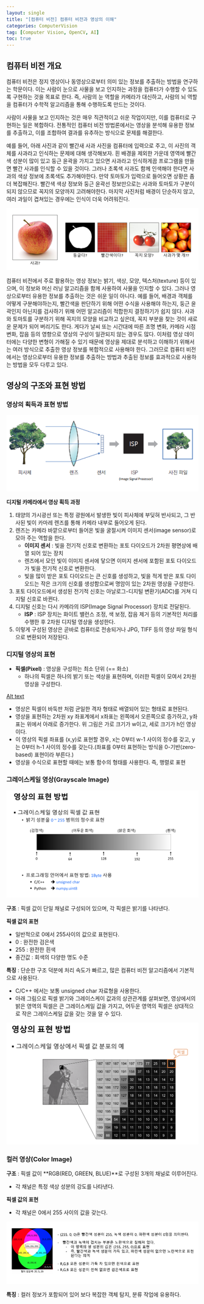 ```yaml
---
layout: single
title: "[컴퓨터 비전] 컴퓨터 비전과 영상의 이해"
categories: ComputerVision
tag: [Computer Vision, OpenCV, AI]
toc: true
---
```


## 컴퓨터 비전 개요

컴퓨터 비전은 정지 영상이나 동영상으로부터 의미 있는 정보를 추출하는 방법을 연구하는 학문이다. 이는 사람이 눈으로 사물을 보고 인지하는 과정을 컴퓨터가 수행할 수 있도록 구현하는 것을 목표로 한다. 즉, 사람의 눈 역할을 카메라가 대신하고, 사람의 뇌 역할을 컴퓨터가 수학적 알고리즘을 통해 수행하도록 만드는 것이다.

사람이 사물을 보고 인지하는 것은 매우 직관적이고 쉬운 작업이지만, 이를 컴퓨터로 구현하는 일은 복합하다. 전통적인 컴퓨터 비전 방법론에서는 영상을 분석해 유용한 정보를 추출하고, 이를 조합하여 결과를 유추하는 방식으로 문제를 해결한다.

 예를 들어, 아래 사진과 같이 빨간새 사과 사진을 컴퓨터에 입력으로 주고, 이 사진의 객체를 사과라고 인식하는 문제에 대해 생각해보자. 흰 배경을 제외한 가운데 영역에 빨간색 성분이 많이 있고 둥근 윤곽을 가지고 있으면 사과라고 인식하게끔 프로그램을 만들면 빨간 사과를 인식할 수 있을 것이다. 그러나 초록색 사과도 함께 인색해야 한다면 사과의 색상 정보에 초록색도 추가해야한다. 만약 토마토가 입력으로 들어오면 상황은 좀 더 복잡해진다. 빨간색 색상 정보와 둥근 윤곽선 정보만으로는 사과와 토마토가 구분이 되지 않으므로 꼭지의 모양까지 고려해야한다. 마지막 사진처럼 배경이 단순하지 않고, 여러 과일이 겹쳐있는 경우에는 인식이 더욱 어려워진다.

![Alt text](/assets/CVimages/computer_vision_example_01.png)

컴퓨터 비전에서 주로 활용하는 영상 정보는 밝기, 색상, 모양, 텍스처(texture) 등이 있으며, 이 정보와 머신 러닝 알고리즘을 함께 사용하여 사물을 인지할 수 있다. 그러나 영상으로부터 유용한 정보를 추출하는 것은 쉬운 일이 아니다. 예를 들어, 배경과 객체를 어떻게 구분해야하는지, 빨간색을 판단하기 위해 어떤 수식을 사용해야 하는지, 둥근 윤곽인지 아닌지를 검사하기 위해 어떤 알고리즘이 적합한지 결정하기가 쉽지 않다. 사과와 토마토를 구분하기 위해 꼭지의 모양을 비교하고 싶은데, 꼭지 부분을 찾는 것이 새로운 문제가 되어 버리기도 한다. 게다가 날씨 또는 시간대에 따른 조명 변화, 카메라 시점 변화, 잡음 등의 영향으로 영상의 구성이 일관되지 않는 경우도 많다. 이처럼 영상 데이터에는 다양한 변형이 가해질 수 있기 때문에 영상을 제대로 분석하고 이해하기 위해서는 여러 방식으로 추출한 영상 정보를 복합적으로 사용해야 한다. 그러므로 컴퓨터 비전에서는 영상으로부터 유용한 정보를 추출하는 방법과 추출된 정보를 효과적으로 사용하는 방법을 모두 다루고 있다.

## 영상의 구조와 표현 방법

### 영상의 획득과 표현 방법

![Alt text](/assets/CVimages/dc.png)

**디지털 카메라에서 영상 획득 과정**
1. 태양의 가시광선 또는 특정 광원에서 발생한 빛이 피사체에 부딪혀 반사되고, 그 반사된 빛이 카마레 렌즈를 통해 카메라 내부로 들어오게 된다.
2. 렌즈는 카메라 바깥으로부터 들어온 빛을 굴절시켜 이미지 센서(image sensor)로 모아 주는 역할을 한다.
    - **이미지 센서** : 빛을 전기적 신호로 변환하는 포토 다이오드가 2차원 평면상에 배열 되어 있는 장치
    - 렌즈에서 모인 빛이 이미지 센서에 닿으면 이미지 센서에 포함된 포토 다이오드가 빛을 전기적 신호로 변환한다.
    - 빛을 많이 받은 포토 다이오드는 큰 신호를 생성하고, 빛을 적게 받은 포토 다이오드는 작은 크기의 신호를 생성함으로써 명암이 있는 2차원 영상을 구성한다.
3. 포토 다이오드에서 생성된 전기적 신호는 아날로그-디지털 변환기(ADC)를 거쳐 디지털 신호로 바뀐다.
4. 디지털 신호는 다시 카메라의 ISP(Image Signal Processor) 장치로 전달된다.
    - **ISP** : ISP 장치는 화이트 밸런스 조정, 색 보정, 잡음 제거 등의 기본적인 처리를 수행한 후 2차원 디지털 영상을 생성한다.
5. 이렇게 구성된 영상은 곧바로 컴퓨터로 전송되거나 JPG, TIFF 등의 영상 파일 형식으로 변환되어 저장된다.

### 디지털 영상의 표현
- **픽셀(Pixel)** : 영상을 구성하는 최소 단위 (== 화소)
    - 하나의 픽셀은 하나의 밝기 또는 색상을 표현하며, 이러한 픽셀이 모여서 2차원 영상을 구성한다.

[Alt text](/assets/CVimages/image_coordination_system.png)

- 영상은 픽셀이 바둑판 처럼 균일한 격자 형태로 배열되어 있는 형태로 표현된다.
- 영상을 표현하는 2차원 xy 좌표계에서 x좌표는 왼쪽에서 오른쪽으로 증가하고, y좌표는 위에서 아래로 증가한다. 위 그림은 가로 크기가 w이고, 세로 크기가 h인 영상이다.
- 이 영상의 픽셀 좌표를 (x,y)로 표현할 경우, x는 0부터 w-1 사이의 정수를 갖고,  y는 0부터 h-1 사이의 정수를 갖는다.(좌표를 0부터 표현하는 방식을 0-기반(zero-based) 표현이라 부른다.)
- 영상을 수식으로 표현할 때에는 보통 함수의 형태를 사용한다. 즉, 행렬로 표현

### 그레이스케일 영상(Grayscale Image)

![Alt text](/assets/CVimages/graysca;e.png)

**구조** : 픽셀 값이 단일 채널로 구성되어 있으며, 각 픽셀은 밝기를 나타낸다.

**픽셀 값의 표현**
- 일반적으로 0에서 255사이의 값으로 표현된다.
- 0 : 완전한 검은색
- 255 : 완전한 흰색
- 중간값 : 회색의 다양한 명도 수준

**특징** : 단순한 구조 덕분에 처리 속도가 빠르고, 많은 컴퓨터 비전 알고리즘에서 기본적으로 사용된다.

- C/C++ 에서는 보통 unsigned char 자료형을 사용한다.
- 아래 그림으로 픽셀 밝기와 그레이스케이 값과의 상관관계를 살펴보면, 영상에서의 밝은 영역의 픽셀은 큰 그레이스케일 값을 가지고, 어두운 영역의 픽셀은 상대적으로 작은 그레이스케일 값을 갖는 것을 알 수 있다.

![Alt text](/assets/CVimages/gray_scale_example.png)

### 컬러 영상(Color Image)

**구조** : 픽셀 값이 **RGB(RED, GREEN, BLUE)**로 구성된 3개의 채널로 이루어진다.
- 각 채널은 특정 색상 성분의 강도를 나타낸다.

**픽셀 값의 표현**
- 각 채널은 0에서 255 사이의 값을 갖는다.

![Alt text](/assets/CVimages/RGB.png)

**특징** : 컬러 정보가 포함되어 있어 보다 복잡한 객체 탐지, 분류 작업에 유용하다.